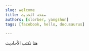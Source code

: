 ```yaml
---
slug: welcome
title: صفحة الحديث
authors: [slorber, yangshun]
tags: [facebook, hello, docusaurus]

---
```


هنا نكتب الأحاديث 
<!--stackedit_data:
eyJoaXN0b3J5IjpbLTEzNzY1MzExNTVdfQ==
-->
